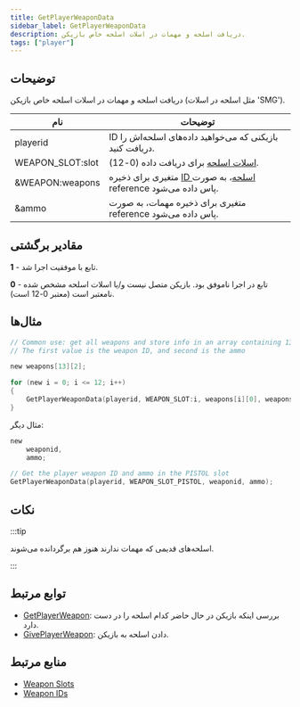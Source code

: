 ```yaml
---
title: GetPlayerWeaponData
sidebar_label: GetPlayerWeaponData
description: دریافت اسلحه و مهمات در اسلات اسلحه خاص بازیکن.
tags: ["player"]
---
```


## توضیحات

دریافت اسلحه و مهمات در اسلات اسلحه خاص بازیکن (مثل اسلحه در اسلات 'SMG').

| نام             | توضیحات                                                                                |
|------------------|--------------------------------------------------------------------------------------------|
| playerid         | ID بازیکنی که می‌خواهید داده‌های اسلحه‌اش را دریافت کنید.                                        |
| WEAPON_SLOT:slot | [اسلات اسلحه](../resources/weaponslots) برای دریافت داده (0-12).                        |
| &WEAPON:weapons  | متغیری برای ذخیره [ID اسلحه](../resources/weaponids)، به صورت reference پاس داده می‌شود. |
| &ammo            | متغیری برای ذخیره مهمات، به صورت reference پاس داده می‌شود.                                |

## مقادیر برگشتی

**1** - تابع با موفقیت اجرا شد.

**0** - تابع در اجرا ناموفق بود. بازیکن متصل نیست و/یا اسلات اسلحه مشخص شده نامعتبر است (معتبر 0-12 است).

## مثال‌ها

```c
// Common use: get all weapons and store info in an array containing 13 slots
// The first value is the weapon ID, and second is the ammo

new weapons[13][2];

for (new i = 0; i <= 12; i++)
{
    GetPlayerWeaponData(playerid, WEAPON_SLOT:i, weapons[i][0], weapons[i][1]);
}
```

مثال دیگر:

```c
new 
    weaponid,
    ammo;

// Get the player weapon ID and ammo in the PISTOL slot
GetPlayerWeaponData(playerid, WEAPON_SLOT_PISTOL, weaponid, ammo);
```

## نکات

:::tip

اسلحه‌های قدیمی که مهمات ندارند هنوز هم برگردانده می‌شوند.

:::

## توابع مرتبط

- [GetPlayerWeapon](GetPlayerWeapon): بررسی اینکه بازیکن در حال حاضر کدام اسلحه را در دست دارد.
- [GivePlayerWeapon](GivePlayerWeapon): دادن اسلحه به بازیکن.

## منابع مرتبط

- [Weapon Slots](../resources/weaponslots)
- [Weapon IDs](../resources/weaponids)